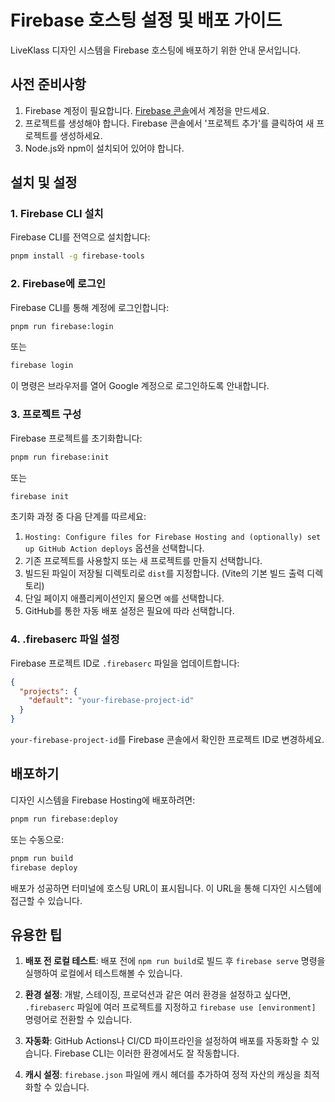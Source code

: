 # Firebase 호스팅 설정 및 배포 가이드

LiveKlass 디자인 시스템을 Firebase 호스팅에 배포하기 위한 안내 문서입니다.

## 사전 준비사항

1. Firebase 계정이 필요합니다. [Firebase 콘솔](https://console.firebase.google.com/)에서 계정을 만드세요.
2. 프로젝트를 생성해야 합니다. Firebase 콘솔에서 '프로젝트 추가'를 클릭하여 새 프로젝트를 생성하세요.
3. Node.js와 npm이 설치되어 있어야 합니다.

## 설치 및 설정

### 1. Firebase CLI 설치

Firebase CLI를 전역으로 설치합니다:

```bash
pnpm install -g firebase-tools
```

### 2. Firebase에 로그인

Firebase CLI를 통해 계정에 로그인합니다:

```bash
pnpm run firebase:login
```

또는

```bash
firebase login
```

이 명령은 브라우저를 열어 Google 계정으로 로그인하도록 안내합니다.

### 3. 프로젝트 구성

Firebase 프로젝트를 초기화합니다:

```bash
pnpm run firebase:init
```

또는

```bash
firebase init
```

초기화 과정 중 다음 단계를 따르세요:

1. `Hosting: Configure files for Firebase Hosting and (optionally) set up GitHub Action deploys` 옵션을 선택합니다.
2. 기존 프로젝트를 사용할지 또는 새 프로젝트를 만들지 선택합니다.
3. 빌드된 파일이 저장될 디렉토리로 `dist`를 지정합니다. (Vite의 기본 빌드 출력 디렉토리)
4. 단일 페이지 애플리케이션인지 물으면 `예`를 선택합니다.
5. GitHub를 통한 자동 배포 설정은 필요에 따라 선택합니다.

### 4. .firebaserc 파일 설정

Firebase 프로젝트 ID로 `.firebaserc` 파일을 업데이트합니다:

```json
{
  "projects": {
    "default": "your-firebase-project-id"
  }
}
```

`your-firebase-project-id`를 Firebase 콘솔에서 확인한 프로젝트 ID로 변경하세요.

## 배포하기

디자인 시스템을 Firebase Hosting에 배포하려면:

```bash
pnpm run firebase:deploy
```

또는 수동으로:

```bash
pnpm run build
firebase deploy
```

배포가 성공하면 터미널에 호스팅 URL이 표시됩니다. 이 URL을 통해 디자인 시스템에 접근할 수 있습니다.

## 유용한 팁

1. **배포 전 로컬 테스트**: 배포 전에 `npm run build`로 빌드 후 `firebase serve` 명령을 실행하여 로컬에서 테스트해볼 수 있습니다.

2. **환경 설정**: 개발, 스테이징, 프로덕션과 같은 여러 환경을 설정하고 싶다면, `.firebaserc` 파일에 여러 프로젝트를 지정하고 `firebase use [environment]` 명령어로 전환할 수 있습니다.

3. **자동화**: GitHub Actions나 CI/CD 파이프라인을 설정하여 배포를 자동화할 수 있습니다. Firebase CLI는 이러한 환경에서도 잘 작동합니다.

4. **캐시 설정**: `firebase.json` 파일에 캐시 헤더를 추가하여 정적 자산의 캐싱을 최적화할 수 있습니다.
